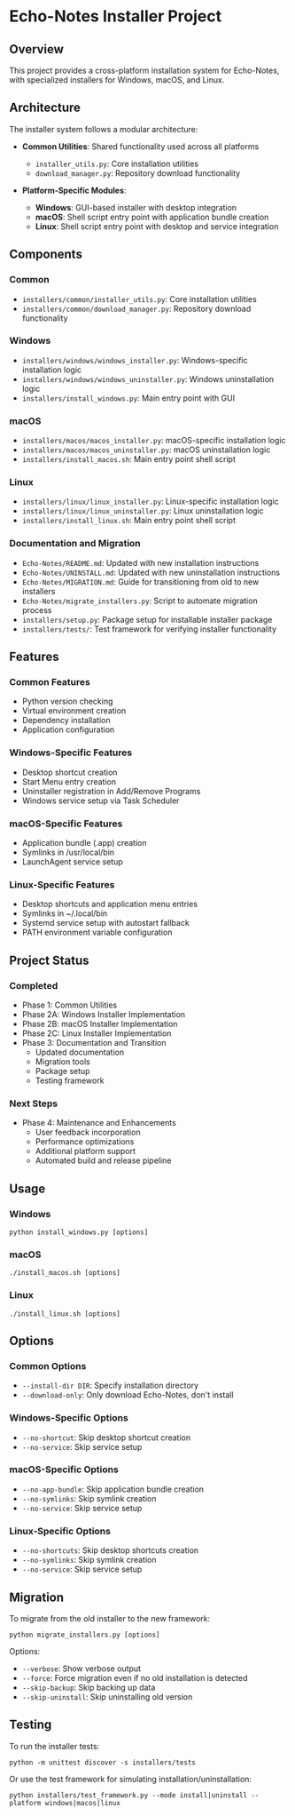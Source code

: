# Echo-Notes Installer Project

## Overview
This project provides a cross-platform installation system for Echo-Notes, with specialized installers for Windows, macOS, and Linux.

## Architecture
The installer system follows a modular architecture:

- **Common Utilities**: Shared functionality used across all platforms
  - `installer_utils.py`: Core installation utilities
  - `download_manager.py`: Repository download functionality

- **Platform-Specific Modules**:
  - **Windows**: GUI-based installer with desktop integration
  - **macOS**: Shell script entry point with application bundle creation
  - **Linux**: Shell script entry point with desktop and service integration

## Components

### Common
- `installers/common/installer_utils.py`: Core installation utilities
- `installers/common/download_manager.py`: Repository download functionality

### Windows
- `installers/windows/windows_installer.py`: Windows-specific installation logic
- `installers/windows/windows_uninstaller.py`: Windows uninstallation logic
- `installers/install_windows.py`: Main entry point with GUI

### macOS
- `installers/macos/macos_installer.py`: macOS-specific installation logic
- `installers/macos/macos_uninstaller.py`: macOS uninstallation logic
- `installers/install_macos.sh`: Main entry point shell script

### Linux
- `installers/linux/linux_installer.py`: Linux-specific installation logic
- `installers/linux/linux_uninstaller.py`: Linux uninstallation logic
- `installers/install_linux.sh`: Main entry point shell script

### Documentation and Migration
- `Echo-Notes/README.md`: Updated with new installation instructions
- `Echo-Notes/UNINSTALL.md`: Updated with new uninstallation instructions
- `Echo-Notes/MIGRATION.md`: Guide for transitioning from old to new installers
- `Echo-Notes/migrate_installers.py`: Script to automate migration process
- `installers/setup.py`: Package setup for installable installer package
- `installers/tests/`: Test framework for verifying installer functionality

## Features

### Common Features
- Python version checking
- Virtual environment creation
- Dependency installation
- Application configuration

### Windows-Specific Features
- Desktop shortcut creation
- Start Menu entry creation
- Uninstaller registration in Add/Remove Programs
- Windows service setup via Task Scheduler

### macOS-Specific Features
- Application bundle (.app) creation
- Symlinks in /usr/local/bin
- LaunchAgent service setup

### Linux-Specific Features
- Desktop shortcuts and application menu entries
- Symlinks in ~/.local/bin
- Systemd service setup with autostart fallback
- PATH environment variable configuration

## Project Status

### Completed
- Phase 1: Common Utilities
- Phase 2A: Windows Installer Implementation
- Phase 2B: macOS Installer Implementation
- Phase 2C: Linux Installer Implementation
- Phase 3: Documentation and Transition
  - Updated documentation
  - Migration tools
  - Package setup
  - Testing framework

### Next Steps
- Phase 4: Maintenance and Enhancements
  - User feedback incorporation
  - Performance optimizations
  - Additional platform support
  - Automated build and release pipeline

## Usage

### Windows
```
python install_windows.py [options]
```

### macOS
```
./install_macos.sh [options]
```

### Linux
```
./install_linux.sh [options]
```

## Options

### Common Options
- `--install-dir DIR`: Specify installation directory
- `--download-only`: Only download Echo-Notes, don't install

### Windows-Specific Options
- `--no-shortcut`: Skip desktop shortcut creation
- `--no-service`: Skip service setup

### macOS-Specific Options
- `--no-app-bundle`: Skip application bundle creation
- `--no-symlinks`: Skip symlink creation
- `--no-service`: Skip service setup

### Linux-Specific Options
- `--no-shortcuts`: Skip desktop shortcuts creation
- `--no-symlinks`: Skip symlink creation
- `--no-service`: Skip service setup

## Migration
To migrate from the old installer to the new framework:

```
python migrate_installers.py [options]
```

Options:
- `--verbose`: Show verbose output
- `--force`: Force migration even if no old installation is detected
- `--skip-backup`: Skip backing up data
- `--skip-uninstall`: Skip uninstalling old version

## Testing
To run the installer tests:

```
python -m unittest discover -s installers/tests
```

Or use the test framework for simulating installation/uninstallation:

```
python installers/test_framework.py --mode install|uninstall --platform windows|macos|linux